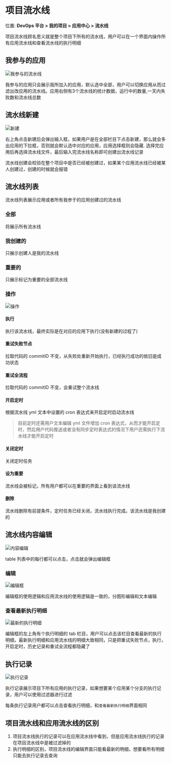# 项目流水线

位置: **DevOps 平台 > 我的项目 > 应用中心 > 流水线**

项目流水线顾名思义就是整个项目下所有的流水线，用户可以在一个界面内操作所有应用流水线和查看流水线的执行明细

## 我参与的应用

![我参与的流水线](http://terminus-paas.oss-cn-hangzhou.aliyuncs.com/paas-doc/2022/02/15/7f50b16a-36ae-4df6-bb45-03131c962b9a.png)

我参与的应用只会展示我所加入的应用，默认选中全部，用户可以切换应用从而过滤出改应用的流水线。应用右侧有3个流水线的统计数据，运行中的数量,一天内失败数和流水线总数

## 流水线新建

![新建](http://terminus-paas.oss-cn-hangzhou.aliyuncs.com/paas-doc/2022/02/15/badf624e-5488-4408-827d-34975867e78f.png)

右上角点击新建后会弹出输入框，如果用户是在全部栏目下点击新建，那么就会多出应用的下拉框，否则就会默认选中对应的应用，应用选择框则会隐藏. 选择完应用后再选择流水线文件，最后输入完流水线名称即可创建出流水线记录

流水线创建会校验在整个项目中是否已经被创建过，如果某个应用流水线已经被某人创建过，创建的时候就会报错

## 流水线列表

流水线列表展示应用或者所有我参于的应用创建过的流水线

### 全部
将展示所有流水线

### 我创建的
只展示创建人是我的流水线

### 重要的
只展示标记为重要的全部流水线

### 操作

![操作](http://terminus-paas.oss-cn-hangzhou.aliyuncs.com/paas-doc/2022/02/15/08fcd3d8-423f-44a2-bc95-1d51fd2f60d2.png)

#### 执行
执行该流水线，最终实际是在对应的应用下执行(没有新建的过程了)

#### 重试失败节点
拉取代码的 commitID 不变，从失败处重新开始执行，已经执行成功的依旧是成功状态

#### 重试全流程
拉取代码的 commitID 不变，会重试整个流水线

#### 开启定时

根据流水线 yml 文本中设置的 cron 表达式来开启定时启动流水线

> 目前定时还需用户文本编辑 yml 文件增加 cron 表达式，从而才能开启定时，然后用户代码推送或者没有同步定时表达式的情况下用户还需执行下流水线才能开启定时

#### 关闭定时

关闭定时任务

#### 设为重要
流水线会被标记，所有用户都可以在重要的界面上看到该流水线

#### 删除
流水线删除有前提条件，定时任务已经关闭，流水线执行完成。该流水线是我创建的

## 流水线内容编辑

![内容编辑](http://terminus-paas.oss-cn-hangzhou.aliyuncs.com/paas-doc/2022/02/15/5b4a6b4d-de67-4233-9b63-a0ae02165504.png)

table 列表中的每行都可以点击，点击就会弹出编辑框

### 编辑

![编辑框](http://terminus-paas.oss-cn-hangzhou.aliyuncs.com/paas-doc/2022/02/15/57bbc022-8318-4983-b757-ae467dfd54ef.png)

编辑框的使用逻辑和应用流水线的使用逻辑是一致的，分图形编辑和文本编辑

### 查看最新执行明细

![最新的执行明细](http://terminus-paas.oss-cn-hangzhou.aliyuncs.com/paas-doc/2022/02/15/c03dc25b-dff7-4d30-b8e1-bd7be3f6f630.png)

编辑框的左上角有个执行明细的 tab 栏目，用户可以点击该栏目查看最新的执行明细，最新执行明细和应用流水线的明细大致相同，只是把重试失败节点，执行，开启定时，历史记录和重试全流程都隐藏了

## 执行记录

![执行记录](http://terminus-paas.oss-cn-hangzhou.aliyuncs.com/paas-doc/2022/02/15/d19893c7-d426-49fc-9553-769d24361b05.png)

执行记录展示项目下所有应用的执行记录，如果想要某个应用某个分支的执行记录，用户可以使用过滤器进行过滤

每条执行记录用户都可以点击查看执行明细，和`查看最新执行明细`界面相同

## 项目流水线和应用流水线的区别

1. 项目流水线执行的记录可以在应用流水线中看到，但是应用流水线执行的记录在项目流水线中是被过滤掉的
2. 执行明细的区别，项目流水线的编辑界面只能看最新的明细，想要看所有明细只能去执行记录去查询
